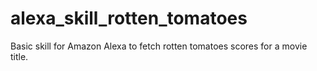 # alexa_skill_rotten_tomatoes

Basic skill for Amazon Alexa to fetch rotten tomatoes scores for a movie title.

